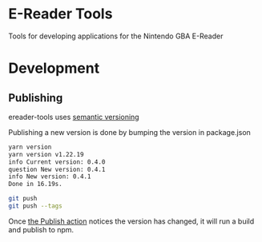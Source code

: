 # E-Reader Tools

Tools for developing applications for the Nintendo GBA E-Reader

# Development

## Publishing

ereader-tools uses [semantic versioning](https://semver.org/)

Publishing a new version is done by bumping the version in package.json

```bash
yarn version
yarn version v1.22.19
info Current version: 0.4.0
question New version: 0.4.1
info New version: 0.4.1
Done in 16.19s.

git push
git push --tags
```

Once [the Publish action](https://github.com/city41/ereader-tools/actions/workflows/publish.yml) notices the version has changed, it will run a build and publish to npm.
